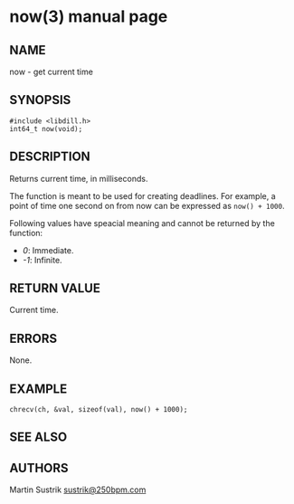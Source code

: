 # now(3) manual page

## NAME

now - get current time

## SYNOPSIS

```
#include <libdill.h>
int64_t now(void);
```

## DESCRIPTION

Returns current time, in milliseconds.

The function is meant to be used for creating deadlines. For example, a point of time one second on from now can be expressed as `now() + 1000`.

Following values have speacial meaning and cannot be returned by the function:

* *0*: Immediate.
* *-1*: Infinite.

## RETURN VALUE

Current time.

## ERRORS

None.

## EXAMPLE

```
chrecv(ch, &val, sizeof(val), now() + 1000);
```

## SEE ALSO

## AUTHORS

Martin Sustrik <sustrik@250bpm.com>

